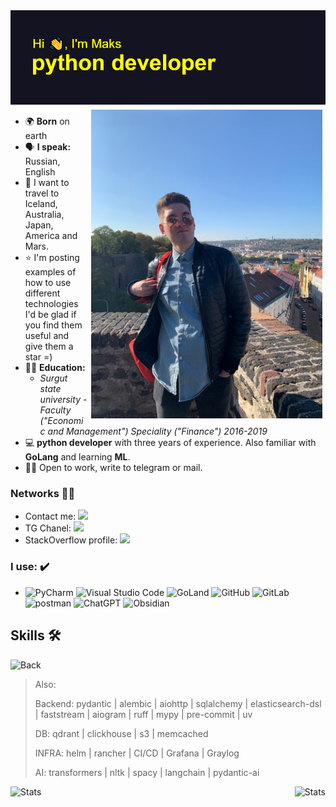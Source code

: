 <img src="https://github.com/xodiumx/xodiumx/blob/main/new_header.png" alt="header">

<div class="container">
<img src="https://raw.githubusercontent.com/xodiumx/xodiumx/main/photo.JPG" width="370" alt="Иллюстрация" align="right" vspace="5" hspace="5">
</div>

* 🌍 **Born** on earth
* 🗣 **I speak:** Russian, English
* 🚀 I want to travel to Iceland, Australia, Japan, America and Mars.
* ⭐ I'm posting examples of how to use different technologies I'd be glad if you find them useful and give them a star =)
* 👨‍🎓 **Education:**
    + *Surgut state university - Faculty ("Economic and Management") Speciality ("Finance") 2016-2019*
* 💻 **python developer** with three years of experience. Also familiar with **GoLang** and learning **ML**.
* 🙋‍♂️ Open to work, write to telegram or mail.

### Networks 👨‍💻

- Contact me: [![](https://img.shields.io/badge/Telegram-000000?style=for-the-badge&logo=telegram&logoColor=white)](https://t.me/axlekseev)
- TG Chanel: [![](https://img.shields.io/badge/Telegram-000000?style=for-the-badge&logo=telegram&logoColor=white)](https://t.me/iprogu)
- StackOverflow profile: [![](https://img.shields.io/badge/-Stackoverflow-000000?style=for-the-badge&logo=stack-overflow&logoColor=white)](https://ru.stackoverflow.com/users/516938/maksim-alekseev)
    
### I use: ✔️

- ![PyCharm](https://img.shields.io/badge/pycharm-143?style=for-the-badge&logo=pycharm&logoColor=white&color=black) ![Visual Studio Code](https://img.shields.io/badge/Visual%20Studio%20Code-000000?style=for-the-badge&logo=visual-studio-code&logoColor=white) ![GoLand](https://img.shields.io/badge/GoLand-0f0f0f?&style=for-the-badge&logo=goland&logoColor=white) ![GitHub](https://img.shields.io/badge/github-000000?style=for-the-badge&logo=github&logoColor=white) ![GitLab](https://img.shields.io/badge/gitlab-000000?style=for-the-badge&logo=gitlab&logoColor=orange) ![postman](https://img.shields.io/badge/Postman-000000?style=for-the-badge&logo=Postman&logoColor=white) ![ChatGPT](https://img.shields.io/badge/chatGPT-000000?style=for-the-badge&logo=openai&logoColor=white) ![Obsidian](https://img.shields.io/badge/Obsidian-000000?style=for-the-badge&logo=obsidian&logoColor=white)

## Skills 🛠️

![Back](https://skillicons.dev/icons?i=python,golang,fastapi,django,flask,sklearn,pytorch,postgresql,elasticsearch,redis,mongodb,linux,nginx,docker,kubernetes,kafka,rabbitmq,grafana,prometheus,js,vue,nuxt,git)

> Also:
> 
> Backend: pydantic | alembic | aiohttp | sqlalchemy | elasticsearch-dsl | faststream | aiogram | ruff | mypy | pre-commit | uv
> 
> DB: qdrant | clickhouse | s3 | memcached
>
> INFRA: helm | rancher | CI/CD | Grafana | Graylog
>
> AI: transformers | nltk | spacy | langchain | pydantic-ai

<div class="container">
    <img src="https://leetcard.jacoblin.cool/oxdium?theme=radical" alt="Stats" align="left">
</div>

<div class="container">
    <img src="https://github-readme-stats-5han-git-master-xodiumxs-projects.vercel.app/api/top-langs/?username=xodiumx&hide=javascript,html,Jupyter%20Notebook,Mustache,CSS,SCSS,Vue,TypeScript&theme=radical&layout=compact" alt="Stats" align="right">
</div>
